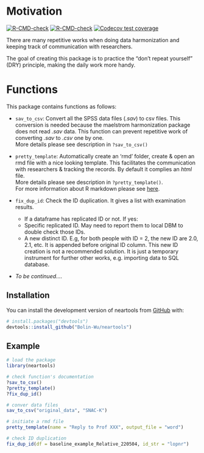 
<!-- README.md is generated from README.Rmd. Please edit that file -->

# Motivation

<!-- badges: start -->

[![R-CMD-check](https://github.com/Bolin-Wu/neartools/workflows/R-CMD-check/badge.svg)](https://github.com/Bolin-Wu/neartools/actions)
[![R-CMD-check](https://github.com/Bolin-Wu/neartools/actions/workflows/R-CMD-check.yaml/badge.svg)](https://github.com/Bolin-Wu/neartools/actions/workflows/R-CMD-check.yaml)
[![Codecov test
coverage](https://codecov.io/gh/Bolin-Wu/neartools/branch/master/graph/badge.svg)](https://app.codecov.io/gh/Bolin-Wu/neartools?branch=master)
<!-- badges: end -->

There are many repetitive works when doing data harmonization and
keeping track of communication with researchers.

The goal of creating this package is to practice the “don’t repeat
yourself” (DRY) principle, making the daily work more handy.

# Functions

This package contains functions as follows:

-   `sav_to_csv`: Convert all the SPSS data files (*.sav*) to csv files.
    This conversion is needed because the maelstrom harmonization
    package does not read *.sav* data. This function can prevent
    repetitive work of converting *.sav* to *.csv* one by one.  
    More details please see description in `?sav_to_csv()`

-   `pretty_template`: Automatically create an ‘rmd’ folder, create &
    open an rmd file with a nice looking template. This facilitates the
    communication with researchers & tracking the records. By default it
    complies an *html* file.  
    More details please see description in `?pretty_template()`.  
    For more information about R markdown please see
    [here](https://rmarkdown.rstudio.com).

-   `fix_dup_id`: Check the ID duplication. It gives a list with
    examination results.

    -   If a dataframe has replicated ID or not. If yes:
    -   Specific replicated ID. May need to report them to local DBM to
        double check those IDs.
    -   A new distinct ID. E.g, for both people with ID = 2, the new ID
        are 2.0, 2.1, etc. It is appended before original ID column.
        This new ID creation is not a recommended solution. It is just a
        temporary instrument for further other works, e.g. importing
        data to SQL database.

-   *To be continued….*

## Installation

You can install the development version of neartools from
[GitHub](https://github.com/) with:

``` r
# install.packages("devtools")
devtools::install_github("Bolin-Wu/neartools")
```

## Example

``` r
# load the package
library(neartools)

# check function's documentation
?sav_to_csv()
?pretty_template()
?fix_dup_id()

# conver data files
sav_to_csv("original_data", "SNAC-K")

# initiate a rmd file 
pretty_template(name = "Reply to Prof XXX", output_file = "word")

# check ID duplication
fix_dup_id(df = baseline_example_Relative_220504, id_str = "lopnr")
```
